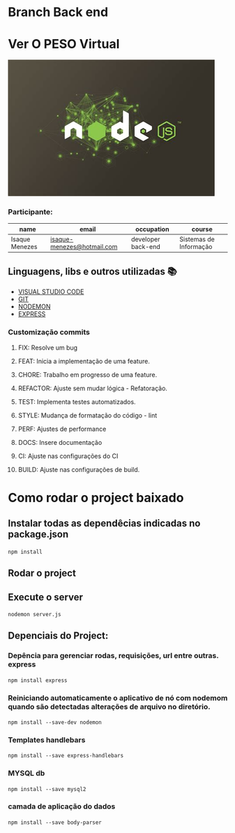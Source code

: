 # Branch Back end
# Ver O PESO Virtual

<img src='./images/nodejs.jpg' />

### Participante: 
|name | email | occupation | course |
| -------- | -------- | -------- |-------- | 
|Isaque Menezes| isaque-menezes@hotmail.com| developer back-end| Sistemas de Informação|

## Linguagens, libs e outros utilizadas :books:

- [VISUAL STUDIO CODE](https://code.visualstudio.com)
- [GIT](https://git-scm.com)
- [NODEMON](https://www.npmjs.com/package/nodemon)
- [EXPRESS](https://expressjs.com/)

### Customização commits 

1. FIX: Resolve um bug

2. FEAT: Inicia a implementação de uma feature.

3. CHORE: Trabalho em progresso de uma feature.

4. REFACTOR: Ajuste sem mudar lógica - Refatoração.

5. TEST: Implementa testes automatizados.

6. STYLE: Mudança de formatação do código - lint

7. PERF: Ajustes de performance

8. DOCS: Insere documentação

9. CI: Ajuste nas configurações do CI

10. BUILD: Ajuste nas configurações de build.

# Como rodar o project baixado

## Instalar todas as dependêcias indicadas no package.json
`npm install`

## Rodar o project
## Execute o server
`nodemon server.js`

## Depenciais do Project:
### Depência para gerenciar rodas, requisições, url entre outras. express
`npm install express`

### Reiniciando automaticamente o aplicativo de nó com nodemom quando são detectadas alterações de arquivo no diretório.
`npm install --save-dev nodemon`

### Templates handlebars
`npm install --save express-handlebars`

### MYSQL db 
`npm install --save mysql2` 

### camada de aplicação do dados 
`npm install --save body-parser`
